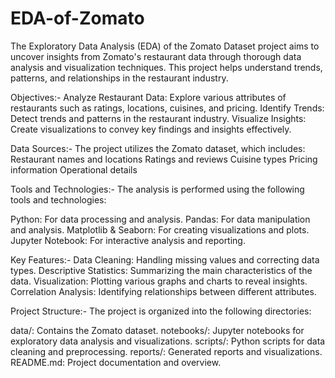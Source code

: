 # EDA-of-Zomato
The Exploratory Data Analysis (EDA) of the Zomato Dataset project aims to uncover insights from Zomato's restaurant data through thorough data analysis and visualization techniques. This project helps understand trends, patterns, and relationships in the restaurant industry.

Objectives:-
Analyze Restaurant Data: Explore various attributes of restaurants such as ratings, locations, cuisines, and pricing.
Identify Trends: Detect trends and patterns in the restaurant industry.
Visualize Insights: Create visualizations to convey key findings and insights effectively.

Data Sources:-
The project utilizes the Zomato dataset, which includes:
Restaurant names and locations
Ratings and reviews
Cuisine types
Pricing information
Operational details

Tools and Technologies:-
The analysis is performed using the following tools and technologies:

Python: For data processing and analysis.
Pandas: For data manipulation and analysis.
Matplotlib & Seaborn: For creating visualizations and plots.
Jupyter Notebook: For interactive analysis and reporting.

Key Features:-
Data Cleaning: Handling missing values and correcting data types.
Descriptive Statistics: Summarizing the main characteristics of the data.
Visualization: Plotting various graphs and charts to reveal insights.
Correlation Analysis: Identifying relationships between different attributes.

Project Structure:-
The project is organized into the following directories:

data/: Contains the Zomato dataset.
notebooks/: Jupyter notebooks for exploratory data analysis and visualizations.
scripts/: Python scripts for data cleaning and preprocessing.
reports/: Generated reports and visualizations.
README.md: Project documentation and overview.
